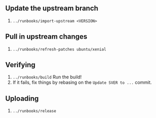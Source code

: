 ## Update the upstream branch

1. `../runbooks/import-upstream <VERSION>`

## Pull in upstream changes

1. `../runbooks/refresh-patches ubuntu/xenial`

## Verifying

1. `../runbooks/build`  Run the build!
1. If it fails, fix things by rebasing on the `Update SVER to ...` commit.

## Uploading

1. `../runbooks/release`
